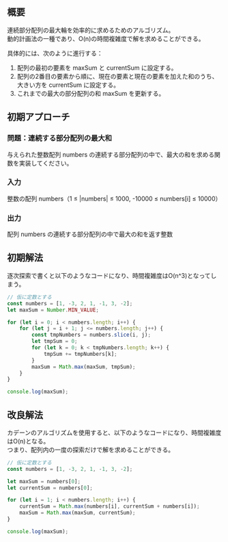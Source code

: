 ## 概要

連続部分配列の最大輪を効率的に求めるためのアルゴリズム。  
動的計画法の一種であり、O(n)の時間複雑度で解を求めることができる。

具体的には、次のように進行する：

1. 配列の最初の要素を maxSum と currentSum に設定する。
1. 配列の2番目の要素から順に、現在の要素と現在の要素を加えた和のうち、大きい方を currentSum に設定する。
1. これまでの最大の部分配列の和 maxSum を更新する。

## 初期アプローチ

### 問題：連続する部分配列の最大和

与えられた整数配列 numbers の連続する部分配列の中で、最大の和を求める関数を実装してください。

### 入力

整数の配列 numbers（1 ≤ |numbers| ≤ 1000, -10000 ≤ numbers[i] ≤ 10000）

### 出力

配列 numbers の連続する部分配列の中で最大の和を返す整数

## 初期解法

逐次探索で書くと以下のようなコードになり、時間複雑度はO(n^3)となってしまう。

```js
// 仮に定数とする
const numbers = [1, -3, 2, 1, -1, 3, -2];
let maxSum = Number.MIN_VALUE;

for (let i = 0; i < numbers.length; i++) {
	for (let j = i + 1; j <= numbers.length; j++) {
		const tmpNumbers = numbers.slice(i, j);
		let tmpSum = 0;
		for (let k = 0; k < tmpNumbers.length; k++) {
			tmpSum += tmpNumbers[k];
		}
		maxSum = Math.max(maxSum, tmpSum);
	}
}

console.log(maxSum);
```

## 改良解法

カデーンのアルゴリズムを使用すると、以下のようなコードになり、時間複雑度はO(n)となる。  
つまり、配列内の一度の探索だけで解を求めることができる。

```js
// 仮に定数とする
const numbers = [1, -3, 2, 1, -1, 3, -2];

let maxSum = numbers[0];
let currentSum = numbers[0];

for (let i = 1; i < numbers.length; i++) {
	currentSum = Math.max(numbers[i], currentSum + numbers[i]);
	maxSum = Math.max(maxSum, currentSum);
}

console.log(maxSum);
```